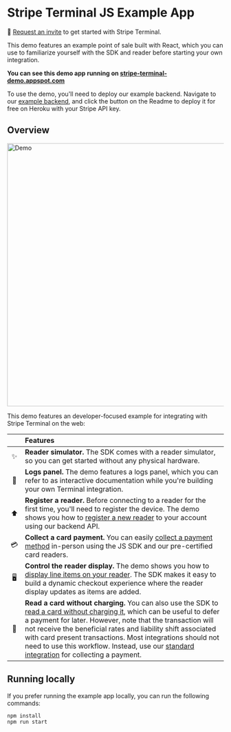 # Stripe Terminal JS Example App

👋 [Request an invite](https://stripe.com/terminal#request-invite) to get started with Stripe Terminal.

This demo features an example point of sale built with React, which you can use to familiarize yourself with the SDK and reader before starting your own integration. 

**You can see this demo app running on [stripe-terminal-demo.appspot.com](https://stripe-terminal-demo.appspot.com)**

To use the demo, you'll need to deploy our example backend. Navigate to our [example backend](https://github.com/stripe/example-terminal-backend), and click the button on the Readme to deploy it for free on Heroku with your Stripe API key.

## Overview

<img src="JSExampleApp-MainPage.gif" alt="Demo" width="610">

This demo features an developer-focused example for integrating with Stripe Terminal on the web: 

<!-- prettier-ignore -->
|     | Features
:---: | :---
✨ | **Reader simulator.** The SDK comes with a reader simulator, so you can get started without any physical hardware.
📖 | **Logs panel.** The demo features a logs panel, which you can refer to as interactive documentation while you're building  your own Terminal integration.
⬆️ | **Register a reader.** Before connecting to a reader for the first time, you'll need to register the device. The demo shows you how to [register a new reader](https://stripe.com/docs/api/terminal/readers/create) to your account using our backend API.
💳 | **Collect a card payment.** You can easily [collect a payment method](https://stripe.com/docs/terminal/js/payment) in-person using the JS SDK and our pre-certified card readers.
🖥 | **Control the reader display.** The demo shows you how to [display line items on your reader](https://stripe.com/docs/terminal/js/workflows#customize-the-display-during-a-payment). The SDK makes it easy to build a dynamic checkout experience where the reader display updates as items are added.
💾 | **Read a card without charging.** You can also use the SDK to [read a card without charging it](https://stripe.com/docs/terminal/js/workflows#read-source), which can be useful to defer a payment for later. However, note that the transaction will not receive the beneficial rates and liability shift associated with card present transactions. Most integrations should not need to use this workflow. Instead, use our [standard integration](https://stripe.com/docs/terminal/js/payment) for collecting a payment.

## Running locally

If you prefer running the example app locally, you can run the following commands:
```
npm install
npm run start
```

